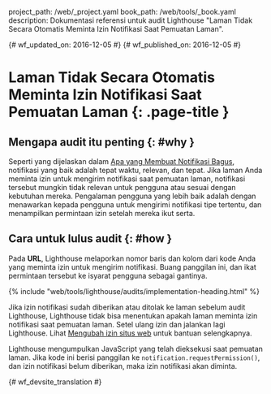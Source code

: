 project_path: /web/_project.yaml
book_path: /web/tools/_book.yaml
description: Dokumentasi referensi untuk audit Lighthouse "Laman Tidak Secara Otomatis Meminta Izin Notifikasi Saat Pemuatan Laman".

{# wf_updated_on: 2016-12-05 #}
{# wf_published_on: 2016-12-05 #}

# Laman Tidak Secara Otomatis Meminta Izin Notifikasi Saat Pemuatan Laman  {: .page-title }

## Mengapa audit itu penting {: #why }

Seperti yang dijelaskan dalam [Apa yang Membuat Notifikasi Bagus][good], notifikasi yang baik adalah
tepat waktu, relevan, dan tepat. Jika laman Anda meminta izin untuk mengirim
notifikasi saat pemuatan laman, notifikasi tersebut mungkin tidak relevan untuk pengguna
atau sesuai dengan kebutuhan mereka. Pengalaman pengguna yang lebih baik adalah dengan menawarkan kepada pengguna untuk mengirimi
notifikasi tipe tertentu, dan menampilkan permintaan izin
setelah mereka ikut serta.

[good]: /web/fundamentals/engage-and-retain/push-notifications/good-notification

## Cara untuk lulus audit {: #how }

Pada **URL**, Lighthouse melaporkan nomor baris dan kolom dari
kode Anda yang meminta izin untuk mengirim notifikasi. Buang panggilan ini,
dan ikat permintaan tersebut ke isyarat pengguna sebagai gantinya.

{% include "web/tools/lighthouse/audits/implementation-heading.html" %}

Jika izin notifikasi sudah diberikan atau ditolak ke laman sebelum
audit Lighthouse, Lighthouse tidak bisa menentukan apakah laman meminta
izin notifikasi saat pemuatan laman. Setel ulang izin dan jalankan
lagi Lighthouse. Lihat [Mengubah izin situs web][help] untuk bantuan selengkapnya.

Lighthouse mengumpulkan JavaScript yang telah dieksekusi saat pemuatan laman. Jika kode
ini berisi panggilan ke `notification.requestPermission()`, dan izin
notifikasi belum diberikan, maka izin notifikasi akan diminta.

[help]: https://support.google.com/chrome/answer/6148059


{# wf_devsite_translation #}
